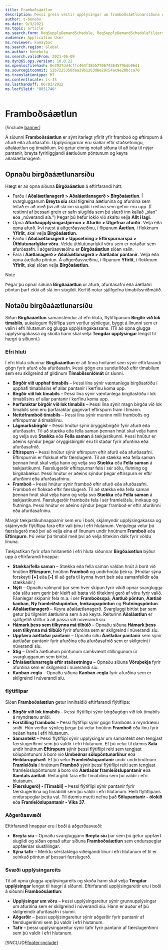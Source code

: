 ```yaml
---
title: Framboðsáætlun
description: Þessi grein veitir upplýsingar um framboðsáætlunarsíðuna og möguleika hennar.
author: t-benebo
ms.date: 9/3/2021
ms.topic: article
ms.search.form: ReqSupplyDemandSchedule, ReqSupplyDemandScheduleFilters, ReqSupplyDemandItemDetails, ReqTransFuturesActionsPart, ReqSupplyDemandOverviewLegendPart
audience: Application User
ms.reviewer: kamaybac
ms.search.region: Global
ms.author: benebotg
ms.search.validFrom: 2021-06-09
ms.dyn365.ops.version: 10.0.22
ms.openlocfilehash: 0e3937dd4cffc464f38b5770674364579bdb06d1
ms.sourcegitcommit: 52b7225350daa29b1263d8e29c54ac9e20bcca70
ms.translationtype: MT
ms.contentlocale: is-IS
ms.lasthandoff: 06/03/2022
ms.locfileid: "8851740"
---
```

# <a name="supply-schedule"></a>Framboðsáætlun

[!include [banner](../includes/banner.md)]

Á síðunni **Framboðsáætlun** er sýnt ítarlegt yfirlit yfir framboð og eftirspurn á afurð eða afurðasafni. Upplýsingarnar eru síaðar eftir staðsetningu, aðaláætlun og tímabilum. Þú getur einnig notað síðuna til að búa til nýjar pantanir, breyta fyrirliggjandi áætluðum pöntunum og keyra aðaláætlanagerð.

## <a name="open-the-supply-schedule-page"></a>Opnaðu birgðaáætlunarsíðu

Hægt er að opna síðuna **Birgðaáætlun** á eftirfarandi hátt:

- Farðu í **Aðaláætlanagerð \> Aðaláætlanagerð \> Birgðaáætlun**. Í svarglugganum **Breyta síu** skal tilgreina áætlunina og afurðina sem leitað er að með því að slá inn síugildi í reitina sem gefnir eru upp. (Í restinni af þessari grein er safn síugilda sem þú slærð inn kallað „sían“ eða „núverandi sía.“) Þegar þú hefur lokið við skaltu velja **Allt í lagi**.
- Opna **Afurðaupplýsingastjórnun \> Afurðir \> Útgefnar afurðir**. Velja eða opna afurð. Því næst á aðgerðasvæðinu, í flipanum **Áætlun**, í flokknum **Yfirlit**, skal velja **Birgðaáætlun**.
- Farðu í **Aðaláætlanagerð \> Uppsetning \> Eftirspurnarspá \> Úthlutunarlyklar vöru**. Veldu úthlutunarlykil vöru sem er notaður sem afurðasafn. Í aðgerðasvæðinu er **Birgðaáætlun** síðan valin.
- Fara í **Áætlanagerð \> Aðaláætlanagerð \> Áætlaðar pantanir**. Velja eða opna áætlaða pöntun. Á aðgerðasvæðinu, í flipanum **Yfirlit**, í flokknum **Yfirlit**, skal síðan velja **Birgðaáætlun**.

> [!NOTE]
> Þegar þú opnar síðuna **Birgðaáætlun** úr afurð, afurðasafni eða áætlaðri pöntun þarf ekki að slá inn síugildi. Kerfið notar sjálfgefna tímabilssniðmátið.

## <a name="use-the-supply-schedule-page"></a>Notaðu birgðaáætlunarsíðu

Síðan **Birgðaáætlun** samanstendur af efri hluta, flýtiflipanum **Birgðir við lok tímabils**, aukalegum flýtiflipa sem verður sýnilegur, byggt á línunni sem er valin í efri hlutanum og glugga upplýsingakassans. (Til að opna glugga upplýsingakassa og skoða hann skal velja **Tengdar upplýsingar** lengst til hægri á síðunni.)

### <a name="upper-section"></a>Efri hluti

Í efri hluta síðunnar **Birgðaáætlun** er að finna hnitanet sem sýnir eftirfarandi gögn fyrir afurð eða afurðasafn. Þessi gögn eru sundurliðuð eftir tímabilum sem eru skilgreind af gildinum **Tímabilssniðmát** úr síunni.

- **Birgðir við upphaf tímabils** – Þessi lína sýnir væntanlega birgðastöðu í upphafi tímabilsins ef allar pantanir í kerfinu koma upp.
- **Birgðir við lok tímabils** – Þessi lína sýnir væntanlega birgðastöðu í lok tímabilsins ef allar pantanir í kerfinu koma upp.
- **Þarfaraktar birgðir við lok tímabils** – Þessi lína sýnir magn birgða við lok tímabils sem eru þarfaraktar gagnvart eftirspurn fram í tímann.
- **Nettóframboð tímabils** – Þessi lína sýnir muninn milli framboðs og eftirspurnar á tímabilinu.
- **Lágmarksbirgðir** – Þessi hnútur sýnir öryggisbirgðir fyrir afurð eða afurðasafn. Til að stækka eða fella saman þennan hnút skal velja hann og velja svo **Stækka** eða **Fella saman** á tækjastikunni. Þessi hnútur er aðeins sýndur þegar öryggisbirgðir eru til staðar fyrir afurðina eða afurðasafnið.
- **Eftirspurn** – Þessi hnútur sýnir eftirspurn eftir afurð eða afurðasafni. Eftirspurnin er flokkuð eftir færslugerð. Til að stækka eða fella saman þennan hnút skal velja hann og velja svo **Stækka** eða **Fella saman** á tækjastikunni. Færslugerðir eftirspurnar fela í sér sölu, flutning og birgðabækur. Þessi hnútur er aðeins sýndur þegar eftirspurn er eftir afurðinni eða afurðasafninu.
- **Framboð** – Þessi hnútur sýnir framboð eftir afurð eða afurðasafni. Framboð er flokkað eftir færslugerð. Til að stækka eða fella saman þennan hnút skal velja hann og velja svo **Stækka** eða **Fella saman** á tækjastikunni. Færslugerðir framboðs fela í sér framleiðslu, innkaup og flutninga. Þessi hnútur er aðeins sýndur þegar framboð er eftir afurðinni eða afurðasafninu.

Margir tækjastikuhnapparnir sem eru í boði, skjámyndir upplýsingakassa og skjámyndir flýtiflipa fara eftir vali þínu í efri hlutanum. Venjulega velur þú færslugerð með því að velja eina af línunum undir hnútnum **Framboð** eða **Eftirspurn**. Þú velur þá tímabil með því að velja tiltekinn dálk fyrir völdu línuna.

Tækjastikan fyrir ofan hnitanetið í efri hluta síðunnar **Birgðaáætlun** býður upp á eftirfarandi hnappa:

- **Stækka/fella saman** – Stækka eða fella saman valdan hnút á borð við hnútinn **Eftirspurn**, hnútinn **Framboð** og undirhnúta þeirra. (Hnútar sýna forskeyti **\[+\]** eða **\[-\]** til að gefa til kynna hvort þeir séu samanfelldir eða stækkaðir.)
- **Nýtt** – Opnaðu valmynd þar sem hver skipun fyrir vikið opnar svarglugga eða síðu sem gerir þér kleift að bæta við tiltekinni gerð af vöru fyrir valið. Fáanlegar skipanir fela m.a. í sér **Framboðsspá**, **Áætluð pöntun**, **Áætlað kanban**, **Ný framleiðslupöntun**, **Innkaupapöntun** og **Flutningspöntun**.
- **Aðaláætlanagerð** – Keyra aðaláætlanagerð. Svargluggi birtist þar sem getur þú tilgreint áætlunina sem á að keyra. Reiturinn **Aðaláætlun** er sjálfgefið stilltur á að passa við núverandi síu.
- **Hámark þess sem tilkynna má tilbúið** – Opnaðu síðuna **Hámark þess sem tilkynna má tilbúið** fyrir afurðina sem er skilgreind í núverandi síu.
- **Uppfæra áætlaðar pantanir** – Opnaðu síðu **Áætlaðar pantanir** sem sýnir áætlaðar pantanir fyrir afurðina eða afurðasafnið sem er skilgreint í núverandi síu.
- **Stig** – Dreifa áætluðum pöntunum samkvæmt stillingunum úr svarglugganum sem birtist.
- **Efnisáætlunarregla eftir staðsetningu** – Opnaðu síðuna **Vöruþekja** fyrir afurðina sem er skilgreind í núverandi síu.
- **Kanban-regla** – Opnaðu síðuna **Kanban-regla** fyrir afurðina sem er skilgreind í núverandi síu.

### <a name="fasttabs"></a>flýtiflipar

Síðan **Framboðsáætlun** getur innihaldið eftirfarandi flýtiflipa:

- **Birgðir við lok tímabils** – Þessi flýtiflipi sýnir birgðagögn við lok tímabils á myndrænu sniði.
- **Forstilling framboðs** – Þessi flýtiflipi sýnir gögn framboðs á myndrænu sniði. Hún verður sýnileg þegar þú velur hnútinn **Framboð** eða línu fyrir neðan hana í efri hlutanum.
- **Samantekt** – Þessi flýtiflipi sýnir upplýsingar um samantekt sem tengjast færslugerðinni sem þú valdir í efri hlutanum. Ef þú velur til dæmis **Sala** undir hnútnum **Eftirspurn** sýnir þessi flýtiflipi reiti sem tengjast sölupöntunum á borð við **Umbeðnar sölupöntunarlínur** eða **Heildarupphæð**. Ef þú velur **Framleiðslupantanir** undir undirhnútnum **Framleiðsla** í hnútnum **Framboð** sýnir þessi flýtiflipi reiti sem tengjast framleiðslupöntunum á borð við **Áætlaðar framleiðslupantanir** eða **Samtals áætlað**. Reitargildi fara eftir tímabilinu sem þú valdir í efri hlutanum. 
- **\[Færslugerð\] - \[Tímabil\]** – Þessi flýtiflipi sýnir pantanir fyrir færslugerðina og tímabilið sem þú valdir í efri hlutanum. Heiti flýtiflipans endurspeglar þetta val. Til dæmis mætti nefna það **Sölupantanir - ólokið** eða **Framleiðslupantanir - Vika 37**.

### <a name="action-pane"></a>Aðgerðasvæði

Eftirfarandi hnappar eru í boði á aðgerðasvæði:

- **Breyta síu** – Opnaðu svargluggann **Breyta síu** þar sem þú getur uppfært síugildi og síðan opnað aftur síðuna **Framboðsáætlun** sem endurspeglar uppfærðar síustillingar.
- **Sýna tafir** – Merktu sérstaklega viðeigandi línur í efri hlutanum ef til er seinkuð pöntun af þessari færslugerð.

### <a name="factbox-pane"></a>Svæði upplýsingareits

Til að opna glugga upplýsingareits og skoða hann skal velja **Tengdar upplýsingar** lengst til hægri á síðunni. Eftirfarandi upplýsingareitir eru í boði á síðunni **Framboðsáætlun**:

- **Upplýsingar um vöru** – Þessi upplýsingareitur sýnir grunnupplýsingar um afurðina sem er skilgreind í núverandi síu. Hann er auður ef þú skilgreindir afurðasafn í síunni.
- **Aðgerðir** – þessi upplýsingareitur sýnir aðgerðir fyrir pantanir af færslugerðinni sem þú valdir í efri hlutanum.
- **Tafir** – þessi upplýsingareitur sýnir tafir fyrir pantanir af færslugerðinni sem þú valdir í efri hlutanum.

[!INCLUDE[footer-include](../../includes/footer-banner.md)]
